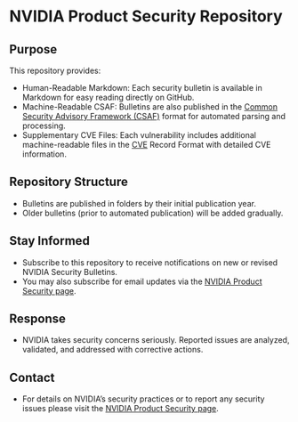 # NVIDIA Product Security Repository

## Purpose
This repository provides:
- Human-Readable Markdown: Each security bulletin is available in Markdown for easy reading directly on GitHub.
- Machine-Readable CSAF: Bulletins are also published in the [Common Security Advisory Framework (CSAF)](https://www.csaf.io/) format for automated parsing and processing.
- Supplementary CVE Files: Each vulnerability includes additional machine-readable files in the [CVE](https://github.com/CVEProject/cve-schema) Record Format with detailed CVE information.

## Repository Structure
- Bulletins are published in folders by their initial publication year.
- Older bulletins (prior to automated publication) will be added gradually.

## Stay Informed
- Subscribe to this repository to receive notifications on new or revised NVIDIA Security Bulletins.
- You may also subscribe for email updates via the [NVIDIA Product Security page](https://www.nvidia.com/en-us/security/).

## Response
- NVIDIA takes security concerns seriously. Reported issues are analyzed, validated, and addressed with corrective actions.

## Contact
- For details on NVIDIA’s security practices or to report any security issues please visit the [NVIDIA Product Security page](https://www.nvidia.com/en-us/security/report-vulnerability/).
